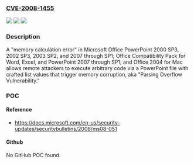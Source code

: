 ### [CVE-2008-1455](https://cve.mitre.org/cgi-bin/cvename.cgi?name=CVE-2008-1455)
![](https://img.shields.io/static/v1?label=Product&message=n%2Fa&color=blue)
![](https://img.shields.io/static/v1?label=Version&message=n%2Fa&color=blue)
![](https://img.shields.io/static/v1?label=Vulnerability&message=n%2Fa&color=brighgreen)

### Description

A "memory calculation error" in Microsoft Office PowerPoint 2000 SP3, 2002 SP3, 2003 SP2, and 2007 through SP1; Office Compatibility Pack for Word, Excel, and PowerPoint 2007 through SP1; and Office 2004 for Mac allows remote attackers to execute arbitrary code via a PowerPoint file with crafted list values that trigger memory corruption, aka "Parsing Overflow Vulnerability."

### POC

#### Reference
- https://docs.microsoft.com/en-us/security-updates/securitybulletins/2008/ms08-051

#### Github
No GitHub POC found.

